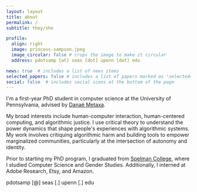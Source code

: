 ```yaml
---
layout: layout
title: about
permalink: /
subtitle: they/she

profile:
  align: right
  image: princess-sampson.jpeg
  image_circular: false # crops the image to make it circular
  address: pdotsamp [at] seas [dot] upenn [dot] edu

news: true  # includes a list of news items
selected_papers: false # includes a list of papers marked as "selected={true}"
social: false  # includes social icons at the bottom of the page
---
```


I'm a first-year PhD student in computer science at the University of Pennsylvania, advised by [Danaë Metaxa](https://metaxa.net).

My broad interests include human-computer interaction, human-centered computing, and algorithmic justice. I use critical theory to understand the power dynamics that shape people's experiences with algorithmic systems. My work involves critiquing algorithmic harm and building tools to empower marginalized communities, particularly at the intersection of autonomy and identity.

<!-- I study power dynamics in algorithmic systems, particularly regarding autonomy and identity. -->

<!-- I study sociotechnical systems with lenses from Black feminism and queer of color critique, and intervene in algorithmic harm through justice-oriented tools. -->

Prior to starting my PhD program, I graduated from [Spelman College](https://spelman.edu), where I studied Computer Science and Gender Studies. Additionally, I interned at Adobe Research, Etsy, and Amazon. 

<!-- Current focus: targeted advertising systems, algorithmic justice and auditing, and tech-related pedagogical and policy interventions. -->

pdotsamp [@] seas [.] upenn [.] edu

<!-- ***

### collaborators & mentors

- [Danaë Metaxa](https://metaxa.net), PhD advisor at Penn
- [Jane Hoffswell](https://jhoffswell.github.io), mentor at Adobe Research
- [Jaye Nias](https://www.jayenias.com), PI at Spelman College
- [Wallace Derricotte](https://www.linkedin.com/in/wallacederricotte), PI at Morehouse College

### awards & honors
- GEM Fellowship (2022)
- Phi Beta Kappa, Spelman College (2022)
- Upsilon Pi Epsilon, Spelman College (2021) -->

<a rel="me" href="https://hci.social/@princess"> </a>
